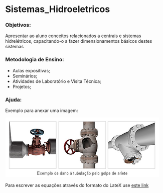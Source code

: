 # Sistemas_Hidroeletricos

### Objetivos:
Apresentar ao aluno conceitos relacionados a centrais e sistemas hidrelétricos, capacitando-o a fazer dimensionamentos básicos destes sistemas

### Metodologia de Ensino:
- Aulas expositivas;
- Seminários;
- Atividades de Laboratório e Visita Técnica;
- Projetos;

### Ajuda:

Exemplo para anexar uma imagem:

![Teste de legenda de imagem](0902wh_zu3_BR.jpg)

Para escrever as equações através do formato do LateX use [este link](https://www.codecogs.com/latex/eqneditor.php)




